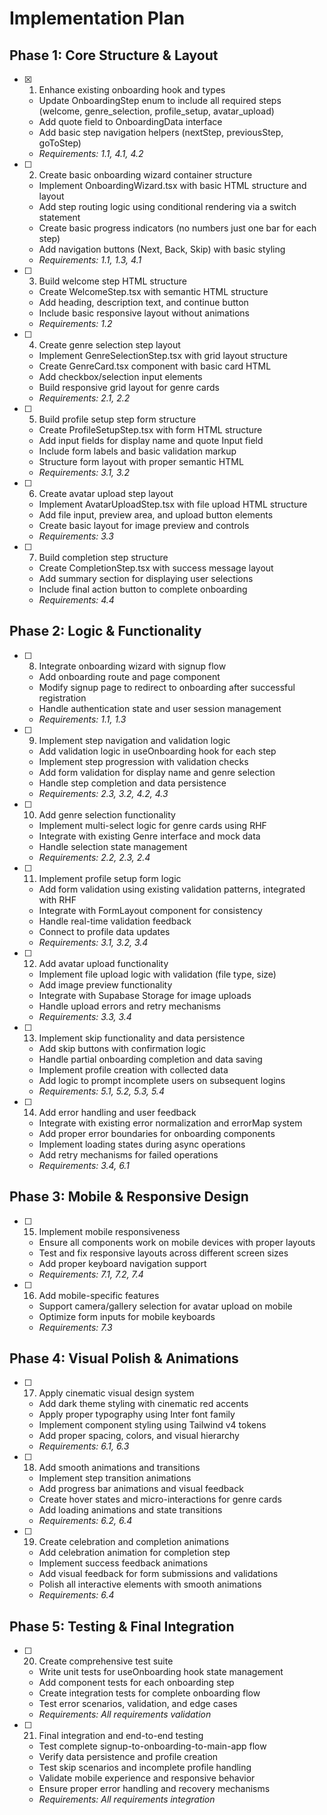 # Implementation Plan

## Phase 1: Core Structure & Layout

- [x] 1. Enhance existing onboarding hook and types

  - Update OnboardingStep enum to include all required steps (welcome, genre_selection, profile_setup, avatar_upload)
  - Add quote field to OnboardingData interface
  - Add basic step navigation helpers (nextStep, previousStep, goToStep)
  - _Requirements: 1.1, 4.1, 4.2_

- [ ] 2. Create basic onboarding wizard container structure

  - Implement OnboardingWizard.tsx with basic HTML structure and layout
  - Add step routing logic using conditional rendering via a switch statement
  - Create basic progress indicators (no numbers just one bar for each step)
  - Add navigation buttons (Next, Back, Skip) with basic styling
  - _Requirements: 1.1, 1.3, 4.1_

- [ ] 3. Build welcome step HTML structure

  - Create WelcomeStep.tsx with semantic HTML structure
  - Add heading, description text, and continue button
  - Include basic responsive layout without animations
  - _Requirements: 1.2_

- [ ] 4. Create genre selection step layout

  - Implement GenreSelectionStep.tsx with grid layout structure
  - Create GenreCard.tsx component with basic card HTML
  - Add checkbox/selection input elements
  - Build responsive grid layout for genre cards
  - _Requirements: 2.1, 2.2_

- [ ] 5. Build profile setup step form structure

  - Create ProfileSetupStep.tsx with form HTML structure
  - Add input fields for display name and quote Input field
  - Include form labels and basic validation markup
  - Structure form layout with proper semantic HTML
  - _Requirements: 3.1, 3.2_

- [ ] 6. Create avatar upload step layout

  - Implement AvatarUploadStep.tsx with file upload HTML structure
  - Add file input, preview area, and upload button elements
  - Create basic layout for image preview and controls
  - _Requirements: 3.3_

- [ ] 7. Build completion step structure
  - Create CompletionStep.tsx with success message layout
  - Add summary section for displaying user selections
  - Include final action button to complete onboarding
  - _Requirements: 4.4_

## Phase 2: Logic & Functionality

- [ ] 8. Integrate onboarding wizard with signup flow

  - Add onboarding route and page component
  - Modify signup page to redirect to onboarding after successful registration
  - Handle authentication state and user session management
  - _Requirements: 1.1, 1.3_

- [ ] 9. Implement step navigation and validation logic

  - Add validation logic in useOnboarding hook for each step
  - Implement step progression with validation checks
  - Add form validation for display name and genre selection
  - Handle step completion and data persistence
  - _Requirements: 2.3, 3.2, 4.2, 4.3_

- [ ] 10. Add genre selection functionality

  - Implement multi-select logic for genre cards using RHF
  - Integrate with existing Genre interface and mock data
  - Handle selection state management
  - _Requirements: 2.2, 2.3, 2.4_

- [ ] 11. Implement profile setup form logic

  - Add form validation using existing validation patterns, integrated with RHF
  - Integrate with FormLayout component for consistency
  - Handle real-time validation feedback
  - Connect to profile data updates
  - _Requirements: 3.1, 3.2, 3.4_

- [ ] 12. Add avatar upload functionality

  - Implement file upload logic with validation (file type, size)
  - Add image preview functionality
  - Integrate with Supabase Storage for image uploads
  - Handle upload errors and retry mechanisms
  - _Requirements: 3.3, 3.4_

- [ ] 13. Implement skip functionality and data persistence

  - Add skip buttons with confirmation logic
  - Handle partial onboarding completion and data saving
  - Implement profile creation with collected data
  - Add logic to prompt incomplete users on subsequent logins
  - _Requirements: 5.1, 5.2, 5.3, 5.4_

- [ ] 14. Add error handling and user feedback
  - Integrate with existing error normalization and errorMap system
  - Add proper error boundaries for onboarding components
  - Implement loading states during async operations
  - Add retry mechanisms for failed operations
  - _Requirements: 3.4, 6.1_

## Phase 3: Mobile & Responsive Design

- [ ] 15. Implement mobile responsiveness

  - Ensure all components work on mobile devices with proper layouts
  - Test and fix responsive layouts across different screen sizes
  - Add proper keyboard navigation support
  - _Requirements: 7.1, 7.2, 7.4_

- [ ] 16. Add mobile-specific features
  - Support camera/gallery selection for avatar upload on mobile
  - Optimize form inputs for mobile keyboards
  - _Requirements: 7.3_

## Phase 4: Visual Polish & Animations

- [ ] 17. Apply cinematic visual design system

  - Add dark theme styling with cinematic red accents
  - Apply proper typography using Inter font family
  - Implement component styling using Tailwind v4 tokens
  - Add proper spacing, colors, and visual hierarchy
  - _Requirements: 6.1, 6.3_

- [ ] 18. Add smooth animations and transitions

  - Implement step transition animations
  - Add progress bar animations and visual feedback
  - Create hover states and micro-interactions for genre cards
  - Add loading animations and state transitions
  - _Requirements: 6.2, 6.4_

- [ ] 19. Create celebration and completion animations
  - Add celebration animation for completion step
  - Implement success feedback animations
  - Add visual feedback for form submissions and validations
  - Polish all interactive elements with smooth animations
  - _Requirements: 6.4_

## Phase 5: Testing & Final Integration

- [ ] 20. Create comprehensive test suite

  - Write unit tests for useOnboarding hook state management
  - Add component tests for each onboarding step
  - Create integration tests for complete onboarding flow
  - Test error scenarios, validation, and edge cases
  - _Requirements: All requirements validation_

- [ ] 21. Final integration and end-to-end testing
  - Test complete signup-to-onboarding-to-main-app flow
  - Verify data persistence and profile creation
  - Test skip scenarios and incomplete profile handling
  - Validate mobile experience and responsive behavior
  - Ensure proper error handling and recovery mechanisms
  - _Requirements: All requirements integration_
